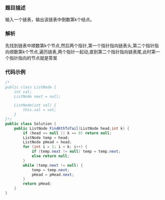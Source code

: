 ### 题目描述

输入一个链表，输出该链表中倒数第k个结点。

### 解析

先找到链表中顺数第k个节点,然后两个指针,第一个指针指向链表头,第二个指针指向顺数第k个节点,遍历链表,两个指针一起动,直到第二个指针指向链表尾,此时第一个指针指向的节点就是答案

### 代码示例

```java
/*
public class ListNode {
    int val;
    ListNode next = null;

    ListNode(int val) {
        this.val = val;
    }
}*/
public class Solution {
    public ListNode FindKthToTail(ListNode head,int k) {
        if (head == null || k == 0) return null;
        ListNode temp = head;
        ListNode pHead = head;
        for (int i = 1; i < k; i++) {
            if (temp.next != null) temp = temp.next;
            else return null;
        }
        while (temp.next != null) {
            temp = temp.next;
            pHead = pHead.next;
        }
        return pHead;
    }
}
```